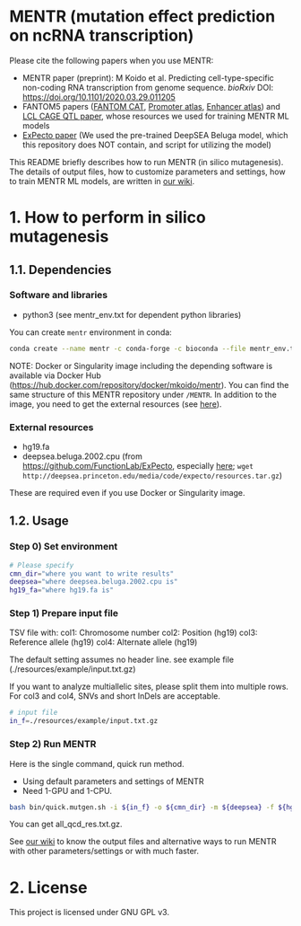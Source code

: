 # MENTR (mutation effect prediction on ncRNA transcription)

Please cite the following papers when you use MENTR:

 - MENTR paper (preprint): M Koido et al. Predicting cell-type-specific non-coding RNA transcription from genome sequence. *bioRxiv* DOI: https://doi.org/10.1101/2020.03.29.011205
 - FANTOM5 papers ([FANTOM CAT](http://dx.doi.org/10.1038/nature21374), [Promoter atlas](https://doi.org/10.1038/nature13182), [Enhancer atlas](https://doi.org/10.1038/nature12787)) and [LCL CAGE QTL paper](https://doi.org/10.1038/s41467-017-01467-7), whose resources we used for training MENTR ML models   
 - [ExPecto paper](https://doi.org/10.1038/s41588-018-0160-6) (We used the pre-trained DeepSEA Beluga model, which this repository does NOT contain, and script for utilizing the model)

This README briefly describes how to run MENTR (in silico mutagenesis).
The details of output files, how to customize parameters and settings, how to train MENTR ML models, are written in [our wiki](https://github.com/koido/MENTR/wiki).

# 1. How to perform in silico mutagenesis

## 1.1. Dependencies

### Software and libraries

 - python3 (see mentr_env.txt for dependent python libraries)

You can create `mentr` environment in conda:

```bash
conda create --name mentr -c conda-forge -c bioconda --file mentr_env.txt python=3.6.4
```

NOTE: Docker or Singularity image including the depending software is available via Docker Hub (https://hub.docker.com/repository/docker/mkoido/mentr).
You can find the same structure of this MENTR repository under `/MENTR`.
In addition to the image, you need to get the external resources (see [here](https://github.com/koido/MENTR#external-resources)).

### External resources

 - hg19.fa
 - deepsea.beluga.2002.cpu (from https://github.com/FunctionLab/ExPecto, especially [here]( https://github.com/FunctionLab/ExPecto/blob/447737793d8d21e50e82379feca44fb9465fdc79/download_resources.sh); `wget http://deepsea.princeton.edu/media/code/expecto/resources.tar.gz`)

These are required even if you use Docker or Singularity image.

## 1.2. Usage

### Step 0) Set environment

```bash
# Please specify
cmn_dir="where you want to write results"
deepsea="where deepsea.beluga.2002.cpu is"
hg19_fa="where hg19.fa is"
```

### Step 1) Prepare input file

TSV file with:
col1: Chromosome number
col2: Position (hg19)
col3: Reference allele (hg19)
col4: Alternate allele (hg19)

The default setting assumes no header line.
see example file (./resources/example/input.txt.gz)

If you want to analyze multiallelic sites, please split them into multiple rows.
For col3 and col4, SNVs and short InDels are acceptable.

```bash
# input file
in_f=./resources/example/input.txt.gz
```

### Step 2) Run MENTR

Here is the single command, quick run method.
 - Using default parameters and settings of MENTR
 - Need 1-GPU and 1-CPU.

```bash
bash bin/quick.mutgen.sh -i ${in_f} -o ${cmn_dir} -m ${deepsea} -f ${hg19_fa}
```

You can get all_qcd_res.txt.gz.

See [our wiki](https://github.com/koido/MENTR/wiki/in-silico-mutagenesis) to know the output files and alternative ways to run MENTR with other parameters/settings or with much faster.

# 2. License

This project is licensed under GNU GPL v3.

